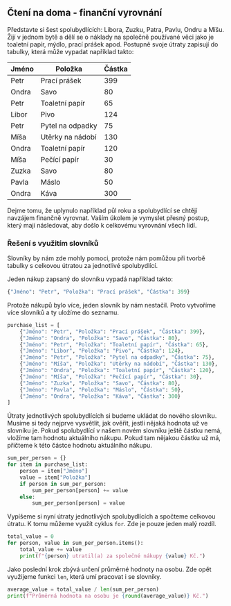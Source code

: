## Čtení na doma - finanční vyrovnání

Představte si šest spolubydlících: Libora, Zuzku, Patra, Pavlu, Ondru a Míšu. Žijí v jednom bytě a dělí se o náklady na společně používané věci jako je toaletní papír, mýdlo, prací prášek apod. Postupně svoje útraty zapisují do tabulky, která může vypadat například takto:

| Jméno | Položka | Částka |
| ------ | ---- | ----- |
| Petr   | Prací prášek | 399 |
| Ondra  | Savo | 80 |
| Petr   | Toaletní papír | 65 |
| Libor  | Pivo | 124 |
| Petr   | Pytel na odpadky | 75 |
| Míša   | Utěrky na nádobí | 130 |
| Ondra  | Toaletní papír | 120 |
| Míša   | Pečící papír | 30 |
| Zuzka  | Savo | 80 |
| Pavla  | Máslo | 50 |
| Ondra  | Káva | 300 |


Dejme tomu, že uplynulo například půl roku a spolubydlící se chtějí navzájem finančně vyrovnat. Vaším úkolem je vymyslet přesný postup, který mají následovat, aby došlo k celkovému vyrovnání všech lidí.

### Řešení s využitím slovníků

Slovníky by nám zde mohly pomoci, protože nám pomůžou při tvorbě tabulky s celkovou útratou za jednotlivé spolubydlící.

Jeden nákup zapsaný do slovníku vypadá například takto:

```py
{"Jméno": "Petr", "Položka": "Prací prášek", "Částka": 399}
```

Protože nákupů bylo více, jeden slovník by nám nestačil. Proto vytvoříme více slovníků a ty uložíme do seznamu.

```py
purchase_list = [
    {"Jméno": "Petr", "Položka": "Prací prášek", "Částka": 399},
    {"Jméno": "Ondra", "Položka": "Savo", "Částka": 80},
    {"Jméno": "Petr", "Položka": "Toaletní papír", "Částka": 65},
    {"Jméno": "Libor", "Položka": "Pivo", "Částka": 124},
    {"Jméno": "Petr", "Položka": "Pytel na odpadky", "Částka": 75},
    {"Jméno": "Míša", "Položka": "Utěrky na nádobí", "Částka": 130},
    {"Jméno": "Ondra", "Položka": "Toaletní papír", "Částka": 120},
    {"Jméno": "Míša", "Položka": "Pečící papír", "Částka": 30},
    {"Jméno": "Zuzka", "Položka": "Savo", "Částka": 80},
    {"Jméno": "Pavla", "Položka": "Máslo", "Částka": 50},
    {"Jméno": "Ondra", "Položka": "Káva", "Částka": 300}
]
```

Útraty jednotlivých spolubydlících si budeme ukládat do nového slovníku. Musíme si tedy nejprve vysvětlit, jak ověřit, jestli nějaká hodnota už ve slovníku je. Pokud spolubydlící v našem novém slovníku ještě částku nemá, vložíme tam hodnotu aktuálního nákupu. Pokud tam nějakou částku už má, přičteme k této částce hodnotu aktuálního nákupu.

```py
sum_per_person = {}
for item in purchase_list:
    person = item["Jméno"]
    value = item["Položka"]
    if person in sum_per_person:
        sum_per_person[person] += value
    else:
        sum_per_person[person] = value
```

Vypíšeme si nyní útraty jednotlivých spolubydlících a spočteme celkovou útratu. K tomu můžeme využít cyklus `for`. Zde je pouze jeden malý rozdíl.

```py
total_value = 0
for person, value in sum_per_person.items():
    total_value += value
    print(f"{person} utratil(a) za společné nákupy {value} Kč.")
```

Jako poslední krok zbývá určení průměrné hodnoty na osobu. Zde opět využijeme funkci `len`, která umí pracovat i se slovníky.

```py
average_value = total_value / len(sum_per_person)
print(f"Průměrná hodnota na osobu je {round(average_value)} Kč.")
```
